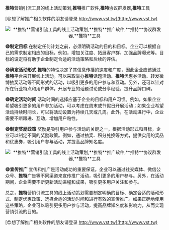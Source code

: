 **推特**营销引流工具的线上活动策划,**推特**推广软件,**推特**协议群发器,**推特**工具

[😍想了解推广相关软件的朋友请登录 http://www.vst.tw](http://www.vst.tw)

 <center><img src="https://vst.tw/MP4/tuiguang/png/7.png" alt="**推特**营销引流工具的线上活动策划,**推特**推广软件,**推特**协议群发器,**推特**工具"></center>

**😄制定目标**
在制定任何计划之前，必须明确活动的目的和目标。企业可以根据自己的需求制定相应的目标，例如，增加关注度、拓展客户群、加强品牌曝光等。目标的设定将有助于企业制定合适的活动策略和后续的评估。

**😄确定活动形式**
**推特**的特性决定了其信息传播的速度和广度，因此企业应该通过**推特**平台来开展线上活动。可以采取举办**推特**话题活动、**推特**优惠券活动、转发微博抽奖活动等不同形式的活动，以吸引更多的用户参与和互动。另外，还可以针对所在行业特点和用户群体，开展专业的话题讨论或分享经验，提升品牌口碑。

**😄确定活动时间**
活动时间的选择应基于企业的目标和用户习惯。例如，如果企业希望吸引更多的用户参加活动，可以考虑在周末或节假日开展活动；如果企业希望活动持续时间长，可以将活动设置为持续几天或几周。此外，在活动进行中，企业需要不断跟进、互动，增加用户粘性。

**😄制定奖励政策**
奖励是吸引用户参与活动的关键之一，根据活动形式和目标，企业可以制定不同的奖励政策。例如，通过抽奖、积分兑换等方式，提供实用的奖品和优惠券，吸引用户参与活动，并提高品牌知名度。

 <center><img src="https://vst.tw/MP4/tuiguang/png/4.png" alt="**推特**营销引流工具的线上活动策划,**推特**推广软件,**推特**协议群发器,**推特**工具"></center>

**😄宣传推广**
宣传和推广是活动成功的重要保证。企业可以通过社交媒体、微信公众号、**推特**广告等不同渠道来宣传推广活动，吸引更多的用户参与。另外，在活动期间，企业需要不断更新活动进程和成果，吸引更多用户关注和参与。

总之，**推特**营销引流工具的线上活动策划需要制定明确的目标、确定合适的活动形式、制定优惠政策、选择合适的活动时间和进行有效的宣传推广。如果正确地使用这些策略，企业可以吸引更多用户参与活动，提高品牌知名度和影响力，从而实现营销引流的目的。

[😍想了解推广相关软件的朋友请登录 http://www.vst.tw](http://www.vst.tw)



